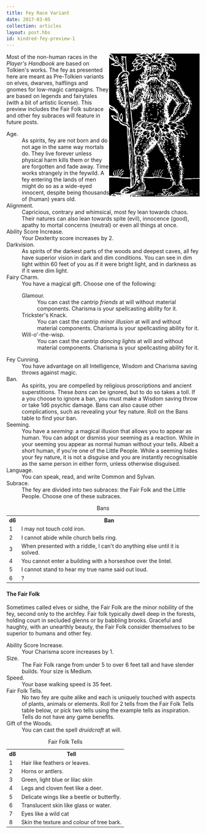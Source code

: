 ```yaml
---
title: Fey Race Variant
date: 2017-03-05
collection: articles
layout: post.hbs
id: kindred-fey-preview-1
---
```

<img src="/images/green-man.png" style="max-width: 300px; float: right">

<p>Most of the non-human races in the <em>Player's Handbook</em> are based on Tolkien's works. The fey as presented here are meant as Pre-Tolkien variants on elves, dwarves, halflings and gnomes for low-magic campaigns. They are based on legends and fairytales (with a bit of artistic license). This preview includes the Fair Folk subrace and other fey subraces will feature in future posts.</p>

<dl>
  <dt>Age.</dt> <dd>As spirits, fey are not born and do not age in the same way mortals do. They live forever unless physical harm kills them or they are forgotten and fade away. Time works strangely in the feywild. A fey entering the lands of men might do so as a wide-eyed innocent, despite being thousands of (human) years old.</dd>

  <dt>Alignment.</dt> <dd>Capricious, contrary and whimsical, most fey lean towards chaos. Their natures can also lean towards spite (evil), innocence (good), apathy to mortal concerns (neutral) or even all things at once.</dd>

  <dt>Ability Score Increase.</dt> <dd>Your Dexterity score increases by 2.</dd>

  <dt>Darkvision.</dt> <dd>As spirits of the darkest parts of the woods and deepest caves, all fey have superior vision in dark and dim conditions. You can see in dim light within 60 feet of you as if it were bright light, and in darkness as if it were dim light.</dd>

  <dt>Fairy Charm.</dt>
  <dd>
    You have a magical gift. Choose one of the following:
<dl>
  <dt>Glamour.</dt> <dd>You can cast the cantrip <em>friends</em> at will without material components. Charisma is your spellcasting ability for it.</dd>

  <dt>Trickster's Knack.</dt> <dd>You can cast the cantrip <em>minor illusion</em> at will and without material components. Charisma is your spellcasting ability for it.</dd>

  <dt>Will-o'-the-wisp.</dt> <dd>You can cast the cantrip <em>dancing lights</em> at will and without material components. Charisma is your spellcasting ability for it.</dd>
</dl>
  </dd>

  <dt>Fey Cunning.</dt> <dd>You have advantage on all Intelligence, Wisdom and Charisma saving throws against magic.</dd>

  <dt>Ban.</dt> <dd>As spirits, you are compelled by religious proscriptions and ancient superstitions. These <em>bans</em> can be ignored, but to do so takes a toll. If a you choose to ignore a ban, you must make a Wisdom saving throw or take 1d6 psychic damage. Bans can also cause other complications, such as revealing your fey nature. Roll on the Bans table to find your ban.</dd>

  <dt>Seeming.</dt> <dd>You have a <em>seeming</em>: a magical illusion that allows you to appear as human. You can adopt or dismiss your seeming as a reaction. While in your seeming you appear as normal human without your tells. Albeit a short human, if you're one of the Little People. While a seeming hides your fey nature, it is not a disguise and you are instantly recognisable as the same person in either form, unless otherwise disguised.</dd>

  <dt>Language.</dt> <dd>You can speak, read, and write Common and Sylvan.</dd>

  <dt>Subrace.</dt> <dd>The fey are divided into two subraces: the Fair Folk and the Little People. Choose one of these subraces.</dd>

</dl>

<table>
  <caption>Bans</caption>
  <tr>
    <th class="number">d6</th>
    <th class="text">Ban</th>
  </tr>

  <tr>
    <td class="number">1</td>
    <td>I may not touch cold iron.</td>
  </tr>
  <tr>
    <td class="number">2</td>
    <td>I cannot abide while church bells ring.</td>
  </tr>
  <tr>
    <td class="number">3</td>
      <td>When presented with a riddle, I can't do anything else until it is solved.</td>
  </tr>
  <tr>
    <td class="number">4</td>
    <td>You cannot enter a building with a horseshoe over the lintel.</td>
  </tr>
  <tr>
    <td class="number">5</td>
    <td>I cannot stand to hear my true name said out loud.</td>
  </tr>
  <tr>
    <td class="number">6</td>
    <td>?</td>
  </tr>
</table>

<h4 id="fair-folk">The Fair Folk</h4>
<!-- [Elves should be wild and regal like stags, swans or eagles] -->

<p>Sometimes called elves or sidhe, the Fair Folk are the minor nobility of the fey, second only to the archfey. Fair folk typically dwell deep in the forests, holding court in secluded glenns or by babbling brooks. Graceful and haughty, with an unearthly beauty, the Fair Folk consider themselves to be superior to humans and other fey.</p>

<dl>

  <dt>Ability Score Increase.</dt> <dd>Your Charisma score increases by 1.</dd>

  <dt>Size.</dt> <dd>The Fair Folk range from under 5 to over 6 feet tall and have slender builds. Your size is Medium.</dd>

  <dt>Speed.</dt> <dd>Your base walking speed is 35 feet.</dd>

  <dt>Fair Folk Tells.</dt> <dd>No two fey are quite alike and each is uniquely touched with aspects of plants, animals or elements. Roll for 2 tells from the Fair Folk Tells table below, or pick two tells using the example tells as inspiration. Tells do not have any game benefits.</dd>

  <dt>Gift of the Woods.</dt> <dd>You can cast the spell <em>druidcraft</em> at will.</dd>

</dl>

<table>
  <caption>Fair Folk Tells</caption>
  <tr>
    <th class="number">d8</th>
    <th class="text">Tell</th>
  </tr>
  <tr>
    <td class="number">1</td>
    <td class="text">Hair like feathers or leaves.</td>
  </tr>
  <tr>
    <td class="number">2</td>
    <td class="text">Horns or antlers.</td>
  </tr>
  <tr>
    <td class="number">3</td>
    <td class="text">Green, light blue or lilac skin </td>
  </tr>
  <tr>
    <td class="number">4</td>
    <td class="text">Legs and cloven feet like a deer.</td>
  </tr>
  <tr>
    <td class="number">5</td>
    <td class="text">Delicate wings like a beetle or butterfly.</td>
  </tr>
  <tr>
    <td class="number">6</td>
    <td class="text">Translucent skin like glass or water.</td>
  </tr>
  <tr>
    <td class="number">7</td>
    <td class="text">Eyes like a wild cat</td>
  </tr>
  <tr>
    <td class="number">8</td>
    <td class="text">Skin the texture and colour of tree bark.</td>
  </tr>
</table>
